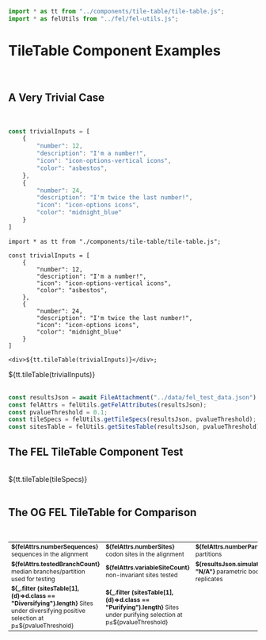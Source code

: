```js
import * as tt from "../components/tile-table/tile-table.js";
import * as felUtils from "../fel/fel-utils.js";
```

# TileTable Component Examples

</br>

## A Very Trivial Case

</br>

```js
const trivialInputs = [
    {
        "number": 12,
        "description": "I'm a number!",
        "icon": "icon-options-vertical icons",
        "color": "asbestos",
    },
    {
        "number": 24,
        "description": "I'm twice the last number!",
        "icon": "icon-options icons",
        "color": "midnight_blue"
    }
]
```

```
import * as tt from "./components/tile-table/tile-table.js";

const trivialInputs = [
    {
        "number": 12,
        "description": "I'm a number!",
        "icon": "icon-options-vertical icons",
        "color": "asbestos",
    },
    {
        "number": 24,
        "description": "I'm twice the last number!",
        "icon": "icon-options icons",
        "color": "midnight_blue"
    }
]

<div>${tt.tileTable(trivialInputs)}</div>;
```

<div>${tt.tileTable(trivialInputs)}</div>
</br>

```js
const resultsJson = await FileAttachment("../data/fel_test_data.json").json();
const felAttrs = felUtils.getFelAttributes(resultsJson);
const pvalueThreshold = 0.1;
const tileSpecs = felUtils.getTileSpecs(resultsJson, pvalueThreshold);
const sitesTable = felUtils.getSitesTable(resultsJson, pvalueThreshold);
```

## The FEL TileTable Component Test

</br>
<div>${tt.tileTable(tileSpecs)}</div>
</br>


## The OG FEL TileTable for Comparison

</br>

<table style = 'font-size: 12px; width: 100%;'>
<tr>
<td style = 'width: 33%;'>
  <div class="stati asbestos left ">
  <i class="icon-options-vertical icons"></i>
  <div>
  <b>${felAttrs.numberSequences}</b>
  <span>sequences in the alignment</span>
  </div> 
  </div>
</td>
<td>
  <div class="stati asbestos left ">
  <i class="icon-options icons"></i>
  <div>
  <b>${felAttrs.numberSites}</b>
  <span>codon sites in the alignment</span>
  </div> 
  </div>
</td>
<td>
  <div class="stati asbestos left ">
  <i class="icon-arrow-up icons"></i>
  <div>
  <b>${felAttrs.numberPartitions}</b>
  <span>partitions</span>
  </div> 
  </div>
</td>
</tr>
<tr>
<td>
  <div class="stati asbestos left ">
  <i class="icon-share icons"></i>
  <div>
  <b>${felAttrs.testedBranchCount}</b>
  <span>median branches/partition used for testing</span>
  </div> 
  </div>
</td>
<td style = 'width: 33%;'>
  <div class="stati asbestos left ">
  <i class="icon-check icons"></i>
  <div>
  <b>${felAttrs.variableSiteCount}</b>
  <span>non-invariant sites tested</span>
  </div> 
  </div>
</td>
<td style = 'width: 33%;'>
  <div class="stati asbestos left ">
  <i class="icon-layers icons"></i>
  <div>
  <b>${resultsJson.simulated || "N/A"}</b>
  <span>parametric bootstrap replicates</span>
  </div> 
  </div>
</td>
</tr>
<tr>
<td style = 'width: 33%;'>
  <div class="stati midnight_blue left ">
  <i class="icon-plus icons"></i>
  <div>
  <b>${_.filter (sitesTable[1], (d)=>d.class == "Diversifying").length}</b>
  <span>Sites under diversifying positive selection at p≤${pvalueThreshold}</span>
  </div> 
  </div>
</td>
<td style = 'width: 33%;'>
  <div class="stati  midnight_blue left ">
  <i class="icon-minus icons"></i>
  <div>
  <b>${_.filter (sitesTable[1], (d)=>d.class == "Purifying").length}</b>
  <span>Sites under purifying selection at p≤${pvalueThreshold}</span>
  </div> 
  </div>
</td>
</tr>
</table>